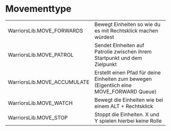 # Movementtype

|                              |                                                                                           |
| ---------------------------- | ----------------------------------------------------------------------------------------- |
| WarriorsLib.MOVE\_FORWARDS   | Bewegt Einheiten so wie du es mit Rechtsklick machen würdest                              |
| WarriorsLib.MOVE\_PATROL     | Sendet EInheiten auf Patrolie zwischen ihrem Startpunkt und dem Zielpunkt                 |
| WarriorsLib.MOVE\_ACCUMULATE | Erstellt einen Pfad für deine Einheiten zum bewegen (Eigentlich eine MOVE\_FORWARD Queue) |
| WarriorsLib.MOVE\_WATCH      | Bewegt die Einheiten wie bei einem ALT + Rechtsklick                                      |
| WarriorsLib.MOVE\_STOP       | Stoppt die Einheiten. X und Y spielen hierbei keine Rolle                                 |
